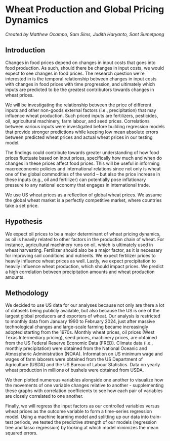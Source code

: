 # **Wheat Production and Global Pricing Dynamics**

*Created by Matthew Ocampo, Sam Sims, Judith Haryanto, Sant Sumetpong*

## **Introduction**
Changes in food prices depend on changes in input costs that goes into food production. As such, should there be changes in input costs, we would expect to see changes in food prices. The research question we’re interested in is the temporal relationship between changes in input costs with changes in food prices with time progression, and ultimately which inputs are predicted to be the greatest contributors towards changes in wheat prices.

We will be investigating the relationship between the price of different inputs and other non-goods external factors (i.e., precipitation) that may influence wheat production. Such priced inputs are fertilizers, pesticides, oil, agricultural machinery, farm labour, and seed prices. Correlations between various inputs were investigated before building regression models that provide stronger predictions while keeping low mean absolute errors between predicted wheat prices and actual wheat prices in our testing model.

The findings could contribute towards greater understanding of how food prices fluctuate based on input prices, specifically how much and when do changes in these prices affect food prices. This will be useful in informing macroeconomic policies and international relations since not only is wheat one of the global commodities of the world –  but also the price increase in these inputs (e.g., oil and fertilizer) can potentially pose inflationary pressure to any national economy that engages in international trade.

We use US wheat prices as a reflection of global wheat prices. We assume the global wheat market is a perfectly competitive market, where countries take a set price.

## **Hypothesis**
We expect oil prices to be a major determinant of wheat pricing dynamics, as oil is heavily related to other factors in the production chain of wheat. For instance, agricultural machinery runs on oil, which is ultimately used in wheat harvesting. Fertilizer should also be a major factor, as it is necessary for improving soil conditions and nutrients. We expect fertilizer prices to heavily influence wheat prices as well. Lastly, we expect precipitation to heavily influence wheat production, which should impact prices. We predict a high correlation between precipitation amounts and wheat production amounts.

## **Methodology**
We decided to use US data for our analyses because not only are there a lot of datasets being publicly available, but also because the US is one of the largest global producers and exporters of wheat. Our analysis is restricted to monthly data from January 1990 to February 2024, just after massive technological changes and large-scale farming became increasingly adopted starting from the 1970s. Monthly wheat prices, oil prices (West Texas Intermediary pricing), seed prices, machinery prices, are obtained from the US Federal Reserve Economic Data (FRED). Climate data (i.e., monthly precipitation) were obtained from the National Oceanic and Atmospheric Administration (NOAA). Information on US minimum wage and wages of farm laborers were obtained from the US Department of Agriculture (USDA) and the US Bureau of Labour Statistics. Data on yearly wheat production in millions of bushels were obtained from USDA.

We then plotted numerous variables alongside one another to visualize how the movements of one variable changes relative to another - supplementing these graphs with correlation coefficients to see how each pair of variables are closely correlated to one another.

Finally, we will regress the input factors as our controlled variables versus wheat prices as the outcome variable to form a time-series regression model. Using a machine learning model and splitting up our data into train-test periods, we tested the predictive strength of our models (regression tree and lasso regression) by looking at which model minimizes the mean squared errors.
